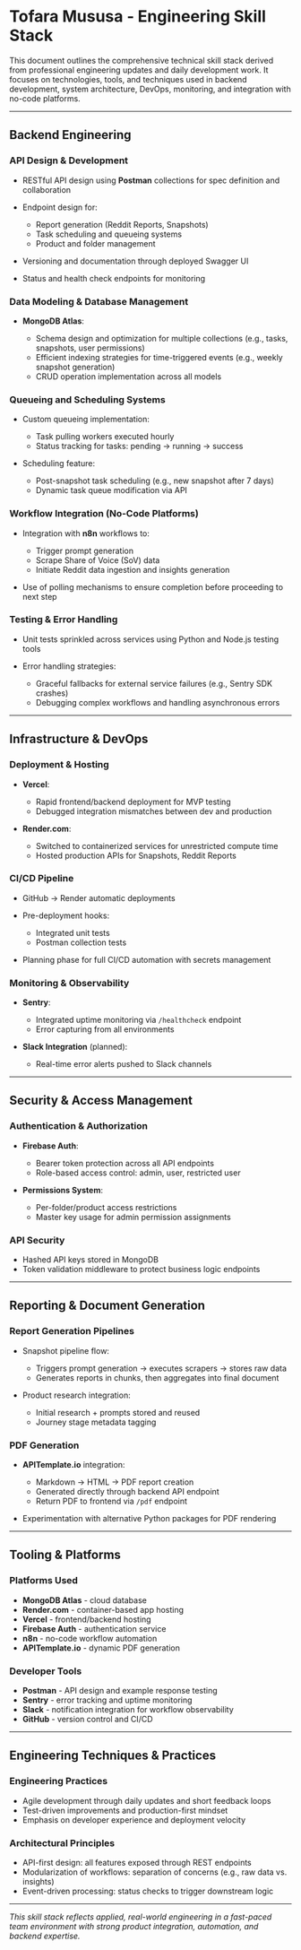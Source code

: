 # Tofara Mususa - Engineering Skill Stack

This document outlines the comprehensive technical skill stack derived from professional engineering updates and daily development work. It focuses on technologies, tools, and techniques used in backend development, system architecture, DevOps, monitoring, and integration with no-code platforms.

---

## Backend Engineering

### API Design & Development

* RESTful API design using **Postman** collections for spec definition and collaboration
* Endpoint design for:

  * Report generation (Reddit Reports, Snapshots)
  * Task scheduling and queueing systems
  * Product and folder management
* Versioning and documentation through deployed Swagger UI
* Status and health check endpoints for monitoring

### Data Modeling & Database Management

* **MongoDB Atlas**:

  * Schema design and optimization for multiple collections (e.g., tasks, snapshots, user permissions)
  * Efficient indexing strategies for time-triggered events (e.g., weekly snapshot generation)
  * CRUD operation implementation across all models

### Queueing and Scheduling Systems

* Custom queueing implementation:

  * Task pulling workers executed hourly
  * Status tracking for tasks: pending → running → success
* Scheduling feature:

  * Post-snapshot task scheduling (e.g., new snapshot after 7 days)
  * Dynamic task queue modification via API

### Workflow Integration (No-Code Platforms)

* Integration with **n8n** workflows to:

  * Trigger prompt generation
  * Scrape Share of Voice (SoV) data
  * Initiate Reddit data ingestion and insights generation
* Use of polling mechanisms to ensure completion before proceeding to next step

### Testing & Error Handling

* Unit tests sprinkled across services using Python and Node.js testing tools
* Error handling strategies:

  * Graceful fallbacks for external service failures (e.g., Sentry SDK crashes)
  * Debugging complex workflows and handling asynchronous errors

---

## Infrastructure & DevOps

### Deployment & Hosting

* **Vercel**:

  * Rapid frontend/backend deployment for MVP testing
  * Debugged integration mismatches between dev and production

* **Render.com**:

  * Switched to containerized services for unrestricted compute time
  * Hosted production APIs for Snapshots, Reddit Reports

### CI/CD Pipeline

* GitHub → Render automatic deployments
* Pre-deployment hooks:

  * Integrated unit tests
  * Postman collection tests
* Planning phase for full CI/CD automation with secrets management

### Monitoring & Observability

* **Sentry**:

  * Integrated uptime monitoring via `/healthcheck` endpoint
  * Error capturing from all environments
* **Slack Integration** (planned):

  * Real-time error alerts pushed to Slack channels

---

## Security & Access Management

### Authentication & Authorization

* **Firebase Auth**:

  * Bearer token protection across all API endpoints
  * Role-based access control: admin, user, restricted user
* **Permissions System**:

  * Per-folder/product access restrictions
  * Master key usage for admin permission assignments

### API Security

* Hashed API keys stored in MongoDB
* Token validation middleware to protect business logic endpoints

---

## Reporting & Document Generation

### Report Generation Pipelines

* Snapshot pipeline flow:

  * Triggers prompt generation → executes scrapers → stores raw data
  * Generates reports in chunks, then aggregates into final document
* Product research integration:

  * Initial research + prompts stored and reused
  * Journey stage metadata tagging

### PDF Generation

* **APITemplate.io** integration:

  * Markdown → HTML → PDF report creation
  * Generated directly through backend API endpoint
  * Return PDF to frontend via `/pdf` endpoint
* Experimentation with alternative Python packages for PDF rendering

---

## Tooling & Platforms

### Platforms Used

* **MongoDB Atlas** - cloud database
* **Render.com** - container-based app hosting
* **Vercel** - frontend/backend hosting
* **Firebase Auth** - authentication service
* **n8n** - no-code workflow automation
* **APITemplate.io** - dynamic PDF generation

### Developer Tools

* **Postman** - API design and example response testing
* **Sentry** - error tracking and uptime monitoring
* **Slack** - notification integration for workflow observability
* **GitHub** - version control and CI/CD

---

## Engineering Techniques & Practices

### Engineering Practices

* Agile development through daily updates and short feedback loops
* Test-driven improvements and production-first mindset
* Emphasis on developer experience and deployment velocity

### Architectural Principles

* API-first design: all features exposed through REST endpoints
* Modularization of workflows: separation of concerns (e.g., raw data vs. insights)
* Event-driven processing: status checks to trigger downstream logic

---

*This skill stack reflects applied, real-world engineering in a fast-paced team environment with strong product integration, automation, and backend expertise.*

